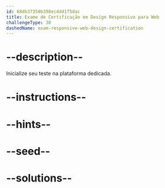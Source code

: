 ```yaml
---
id: 68db37350b398ecddd1f5dac
title: Exame de Certificação em Design Responsivo para Web
challengeType: 30
dashedName: exam-responsive-web-design-certification
---
```


# --description--

Inicialize seu teste na plataforma dedicada.

# --instructions--

# --hints--

# --seed--

# --solutions--
